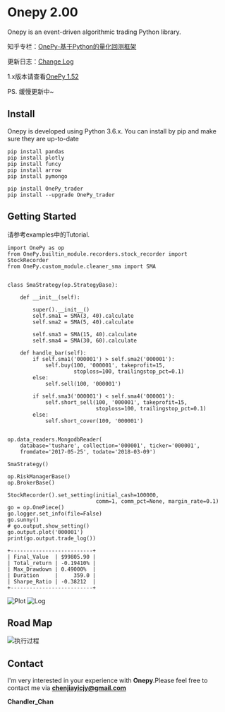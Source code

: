 Onepy 2.00
===========
Onepy is an event-driven algorithmic trading Python library.

知乎专栏：[OnePy-基于Python的量化回测框架](https://zhuanlan.zhihu.com/onepy)

更新日志：[Change Log](https://github.com/Chandlercjy/OnePy/blob/master/change_log.md)

1.x版本请查看[OnePy 1.52](https://github.com/Chandlercjy/OnePy/tree/master)

PS. 缓慢更新中~

Install
-------
Onepy is developed using Python 3.6.x. You can install by pip and make sure they are up-to-date
```{python}
pip install pandas
pip install plotly
pip install funcy
pip install arrow
pip install pymongo

pip install OnePy_trader
pip install --upgrade OnePy_trader
```

Getting Started
---------------
请参考examples中的Tutorial. 

```{python}
import OnePy as op
from OnePy.builtin_module.recorders.stock_recorder import StockRecorder
from OnePy.custom_module.cleaner_sma import SMA


class SmaStrategy(op.StrategyBase):

    def __init__(self):

        super().__init__()
        self.sma1 = SMA(3, 40).calculate
        self.sma2 = SMA(5, 40).calculate

        self.sma3 = SMA(15, 40).calculate
        self.sma4 = SMA(30, 60).calculate

    def handle_bar(self):
        if self.sma1('000001') > self.sma2('000001'):
            self.buy(100, '000001', takeprofit=15,
                     stoploss=100, trailingstop_pct=0.1)
        else:
            self.sell(100, '000001')

        if self.sma3('000001') < self.sma4('000001'):
            self.short_sell(100, '000001', takeprofit=15,
                            stoploss=100, trailingstop_pct=0.1)
        else:
            self.short_cover(100, '000001')


op.data_readers.MongodbReader(
    database='tushare', collection='000001', ticker='000001',
    fromdate='2017-05-25', todate='2018-03-09')

SmaStrategy()

op.RiskManagerBase()
op.BrokerBase()

StockRecorder().set_setting(initial_cash=100000,
                            comm=1, comm_pct=None, margin_rate=0.1)
go = op.OnePiece()
go.logger.set_info(file=False)
go.sunny()
# go.output.show_setting()
go.output.plot('000001')
print(go.output.trade_log())
```

```
+--------------------------+
| Final_Value  | $99805.90 |
| Total_return | -0.19410% |
| Max_Drawdown | 0.49000%  |
| Duration     |     359.0 |
| Sharpe_Ratio | -0.38212  |
+--------------------------+
```


![Plot](docs/readme_plot.png)
![Log](docs/readme_log.png)

Road Map
--------
![执行过程](docs/OnePy_执行过程.png)

Contact
-------
I'm very interested in your experience with **Onepy**.Please feel free to contact me via **chenjiayicjy@gmail.com**

**Chandler_Chan**
